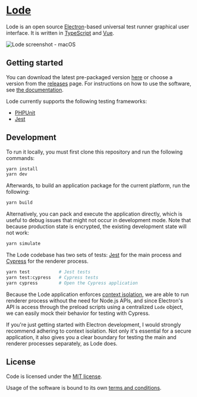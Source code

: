 # [Lode](https://lode.run)

Lode is an open source [Electron](https://electronjs.org/)-based universal test runner graphical user interface. It is written in [TypeScript](http://www.typescriptlang.org) and [Vue](https://vuejs.org/).

![Lode screenshot - macOS](https://lode.run/github-screenshot.png)

## Getting started

You can download the latest pre-packaged version [here](https://lode.run/) or choose a version from the [releases](https://github.com/lodeapp/lode/releases) page. For instructions on how to use the software, see [the documentation](https://lode.run/documentation/).

Lode currently supports the following testing frameworks:

- [PHPUnit](https://lode.run/documentation/frameworks.html#phpunit)
- [Jest](https://lode.run/documentation/frameworks.html#jest)

## Development

To run it locally, you must first clone this repository and run the following commands:

```sh
yarn install
yarn dev
```

Afterwards, to build an application package for the current platform, run the following:

```sh
yarn build
```

Alternatively, you can pack and execute the application directly, which is useful to debug issues that might not occur in development mode. Note that because production state is encrypted, the existing development state will not work:

```sh
yarn simulate
```

The Lode codebase has two sets of tests: [Jest](https://jestjs.io/) for the main process and [Cypress](https://www.cypress.io/) for the renderer process.

```sh
yarn test           # Jest tests
yarn test:cypress   # Cypress tests
yarn cypress        # Open the Cypress application
```

Because the Lode application enforces [context isolation](https://www.electronjs.org/docs/tutorial/context-isolation#context-isolation), we are able to run renderer process without the need for Node.js APIs, and since Electron's API is access through the preload scripts using a centralized `Lode` object, we can easily mock their behavior for testing with Cypress.

If you're just getting started with Electron development, I would strongly recommend adhering to context isolation. Not only it's essential for a secure application, it also gives you a clear boundary for testing the main and renderer processes separately, as Lode does.

## License

Code is licensed under the [MIT license](LICENSE).

Usage of the software is bound to its own [terms and conditions](https://lode.run/terms/).
